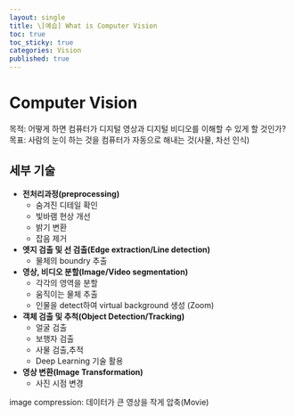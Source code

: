 ```yaml
---
layout: single
title: \[예습] What is Computer Vision
toc: true
toc_sticky: true
categories: Vision
published: true
---
```


# Computer Vision
목적: 어떻게 하면 컴퓨터가 디지털 영상과 디지털 비디오를 이해할 수 있게 할 것인가?<br/>
목표: 사람의 눈이 하는 것을 컴퓨터가 자동으로 해내는 것(사물, 차선 인식)

## 세부 기술
- **전처리과정(preprocessing)**
    - 숨겨진 디테일 확인
    - 빛바램 현상 개선
    - 밝기 변환
    - 잡음 제거
- **엣지 검출 및 선 검출(Edge extraction/Line detection)**
    - 물체의 boundry 추출
- **영상, 비디오 분할(Image/Video segmentation)**
    - 각각의 영역을 분할
    - 움직이는 물체 추출
    - 인물을 detect하여 virtual background 생성 (Zoom)
- **객체 검출 및 추척(Object Detection/Tracking)**
    - 얼굴 검출
    - 보행자 검출
    - 사물 검출,추적
    - Deep Learning 기술 활용
- **영상 변환(Image Transformation)**
    - 사진 시점 변경

image compression: 데이터가 큰 영상을 작게 압축(Movie)
